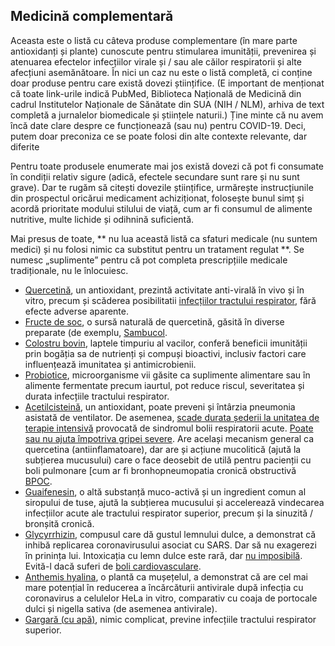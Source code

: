 ## Medicină complementară

Aceasta este o listă cu câteva produse complementare (în mare parte antioxidanți și plante) cunoscute pentru stimularea imunității, prevenirea și atenuarea efectelor infecțiilor virale și / sau ale căilor respiratorii și alte afecțiuni asemănătoare. În nici un caz nu este o listă completă, ci conține doar produse pentru care există dovezi științifice. (E important de menționat că toate link-urile indică PubMed, Biblioteca Națională de Medicină din cadrul Institutelor Naționale de Sănătate din SUA (NIH / NLM), arhiva de text completă a jurnalelor biomedicale și științele naturii.) Ține minte că nu avem încă date clare despre ce funcționează (sau nu) pentru COVID-19. Deci, putem doar preconiza ce se poate folosi din alte contexte relevante, dar diferite

Pentru toate produsele enumerate mai jos există dovezi că pot fi consumate în condiții relativ sigure (adică, efectele secundare sunt rare și nu sunt grave). Dar te rugăm să citești dovezile științifice, urmărește instrucțiunile din prospectul oricărui medicament achiziționat, folosește bunul simț și acordă prioritate modului stilului de viață, cum ar fi consumul de alimente nutritive, multe lichide și odihnină suficientă.

Mai presus de toate, ** nu lua această listă ca sfaturi medicale (nu suntem medici) și nu folosi nimic ca substitut pentru un tratament regulat **. Se numesc „suplimente” pentru că pot completa prescripțiile medicale tradiționale, nu le înlocuiesc.

* [Quercetină](https://www.ncbi.nlm.nih.gov/pmc/articles/PMC3360794/), un antioxidant, prezintă activitate anti-virală în vivo și în vitro, precum și scăderea posibilitatii [infecțiilor tractului respirator](https://www.ncbi.nlm.nih.gov/pmc/articles/PMC4863266/), fără efecte adverse aparente.
* [Fructe de soc](https://www.ncbi.nlm.nih.gov/pmc/articles/PMC6124954/), o sursă naturală de quercetină, găsită în diverse preparate (de exemplu, [Sambucol](https://www.amazon.de/dp/B005039D78/ref=sr_1_8?keywords=sambucol&qid=1584023224&sr=8-8).
* [Colostru bovin](https://www.ncbi.nlm.nih.gov/pmc/articles/PMC6124954/), laptele timpuriu al vacilor, conferă beneficii imunității prin bogăția sa de nutrienți și compuși bioactivi, inclusiv factori care influențează imunitatea și antimicrobienii.
* [Probiotice](https://www.ncbi.nlm.nih.gov/pmc/articles/PMC6124954/), microorganisme vii găsite ca suplimente alimentare sau în alimente fermentate precum iaurtul, pot reduce riscul, severitatea și durata infecțiile tractului respirator.
* [Acetilcisteină](https://www.ncbi.nlm.nih.gov/pmc/articles/PMC5937299/), un antioxidant, poate preveni și întârzia pneumonia asistată de ventilator. De asemenea, [scade durata șederii la unitatea de terapie intensivă](https://www.ncbi.nlm.nih.gov/pmc/articles/PMC5590037/) provocată de sindromul bolii respiratorii acute. [Poate sau nu ajuta împotriva gripei severe](https://www.ncbi.nlm.nih.gov/pmc/articles/PMC5801167/). Are același mecanism general ca quercetina (antiinflamatoare), dar are și acțiune mucolitică (ajută la subțierea mucusului) care o face deosebit de utilă pentru pacienții cu boli pulmonare [cum ar fi bronhopneumopatia cronică obstructivă [BPOC](https://www.ncbi.nlm.nih.gov/pmc/articles/PMC4245155/).
* [Guaifenesin](https://www.ncbi.nlm.nih.gov/pmc/articles/PMC5724298/), o altă substanță muco-activă și un ingredient comun al siropului de tuse, ajută la subțierea mucusului și accelerează vindecarea infecțiilor acute ale tractului respirator superior, precum și la sinuzită / bronșită cronică.
* [Glycyrrhizin](https://www.ncbi.nlm.nih.gov/pubmed/12814717), compusul care dă gustul lemnului dulce, a demonstrat că inhibă replicarea coronavirusului asociat cu SARS. Dar să nu exagerezi în prinința lui. Intoxicația cu lemn dulce este rară, dar [nu imposibilă](https://emedicine.medscape.com/article/817578-clinical). Evită-l dacă suferi de  [boli cardiovasculare](https://www.ncbi.nlm.nih.gov/pmc/articles/PMC6836258/).
* [Anthemis hyalina](https://www.ncbi.nlm.nih.gov/pmc/articles/PMC3933739/), o plantă ca mușețelul, a demonstrat că are cel mai mare potențial în reducerea a încărcăturii antivirale după infecția cu coronavirus a celulelor HeLa in vitro, comparativ cu coaja de portocale dulci și nigella sativa (de asemenea antivirale).
* [Gargară (cu apă)](https://www.ncbi.nlm.nih.gov/pubmed/16242593), nimic complicat, previne infecțiile tractului respirator superior.

